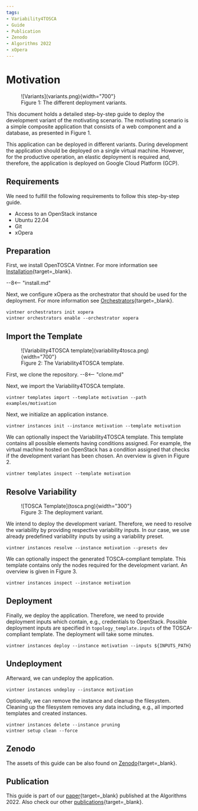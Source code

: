 ```yaml
---
tags:
- Variability4TOSCA
- Guide
- Publication
- Zenodo
- Algorithms 2022
- xOpera
---
```


# Motivation

<figure markdown>
  ![Variants](variants.png){width="700"}
  <figcaption>Figure 1: The different deployment variants.</figcaption>
</figure>

This document holds a detailed step-by-step guide to deploy the development variant of the motivating scenario.
The motivating scenario is a simple composite application that consists of a web component and a database, as presented in Figure 1.

This application can be deployed in different variants.
During development the application should be deployed on a single virtual machine.
However, for the productive operation, an elastic deployment is required and, therefore, the application is deployed on Google Cloud Platform (GCP).

## Requirements

We need to fulfill the following requirements to follow this step-by-step guide.

- Access to an OpenStack instance
- Ubuntu 22.04
- Git
- xOpera

## Preparation

First, we install OpenTOSCA Vintner.
For more information see [Installation](../../installation.md){target=_blank}.

--8<-- "install.md"

Next, we configure xOpera as the orchestrator that should be used for the deployment.
For more information see [Orchestrators](../../orchestrators.md){target=_blank}.

```shell linenums="1"
vintner orchestrators init xopera
vintner orchestrators enable --orchestrator xopera
```

## Import the Template

<figure markdown>
  ![Variability4TOSCA template](variability4tosca.png){width="700"}
  <figcaption>Figure 2: The Variability4TOSCA template.</figcaption>
</figure>

First, we clone the repository.
--8<-- "clone.md"

Next, we import the Variability4TOSCA template.

```shell linenums="1"
vintner templates import --template motivation --path examples/motivation
```

Next, we initialize an application instance.

```shell linenums="1"
vintner instances init --instance motivation --template motivation
```

We can optionally inspect the Variability4TOSCA template.
This template contains all possible elements having conditions assigned.
For example, the virtual machine hosted on OpenStack has a condition assigned that checks if the development variant has been chosen.
An overview is given in Figure 2.

```shell linenums="1"
vintner templates inspect --template motivation
```


## Resolve Variability

<figure markdown>
  ![TOSCA Template](tosca.png){width="300"}
  <figcaption>Figure 3: The deployment variant.</figcaption>
</figure>

We intend to deploy the development variant.
Therefore, we need to resolve the variability by providing respective variability inputs.
In our case, we use already predefined variability inputs by using a variability preset.

```shell linenums="1"
vintner instances resolve --instance motivation --presets dev
```

We can optionally inspect the generated TOSCA-compliant template. 
This template contains only the nodes required for the development variant.
An overview is given in Figure 3.

```shell linenums="1"
vintner instances inspect --instance motivation
```

## Deployment

Finally, we deploy the application.
Therefore, we need to provide deployment inputs which contain, e.g., credentials to OpenStack.
Possible deployment inputs are specified in `topology_template.inputs` of the TOSCA-compliant template.
The deployment will take some minutes.

```shell linenums="1"
vintner instances deploy --instance motivation --inputs ${INPUTS_PATH}
```

## Undeployment

Afterward, we can undeploy the application.

```shell linenums="1"
vintner instances undeploy --instance motivation
```

Optionally, we can remove the instance and cleanup the filesystem.
Cleaning up the filesystem removes any data including, e.g., all imported templates and created instances.

```shell linenums="1"
vintner instances delete --instance pruning
vintner setup clean --force
```

## Zenodo

The assets of this guide can be also found on [Zenodo](https://doi.org/10.5281/zenodo.10445186){target=_blank}.

## Publication

This guide is part of our [paper](../../publications.md#modeling-different-deployment-variants-of-a-composite-application-in-a-single-declarative-deployment-model){target=_blank} published at the Algorithms 2022.
Also check our other [publications](../../publications.md){target=_blank}.
